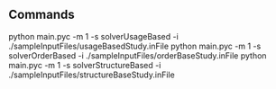 ## Commands

python main.pyc -m 1 -s solverUsageBased -i ./sampleInputFiles/usageBasedStudy.inFile
python main.pyc -m 1 -s solverOrderBased -i ./sampleInputFiles/orderBaseStudy.inFile
python main.pyc -m 1 -s solverStructureBased -i ./sampleInputFiles/structureBaseStudy.inFile